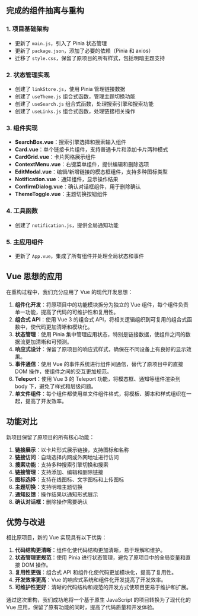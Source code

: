 ## 完成的组件抽离与重构

### 1. 项目基础架构

- 更新了 `main.js`，引入了 Pinia 状态管理
- 更新了 `package.json`，添加了必要的依赖（Pinia 和 axios）
- 迁移了 `style.css`，保留了原项目的所有样式，包括明暗主题支持

### 2. 状态管理实现

- 创建了 `linkStore.js`，使用 Pinia 管理链接数据
- 创建了 `useTheme.js` 组合式函数，管理主题切换功能
- 创建了 `useSearch.js` 组合式函数，处理搜索引擎和搜索功能
- 创建了 `useLinks.js` 组合式函数，处理链接相关操作

### 3. 组件实现

- **SearchBox.vue**：搜索引擎选择和搜索输入组件
- **Card.vue**：单个链接卡片组件，支持普通卡片和添加卡片两种模式
- **CardGrid.vue**：卡片网格展示组件
- **ContextMenu.vue**：右键菜单组件，提供编辑和删除选项
- **EditModal.vue**：编辑/新增链接的模态框组件，支持多种图标类型
- **Notification.vue**：通知组件，显示操作结果
- **ConfirmDialog.vue**：确认对话框组件，用于删除确认
- **ThemeToggle.vue**：主题切换按钮组件

### 4. 工具函数

- 创建了 `notification.js`，提供全局通知功能

### 5. 主应用组件

- 更新了 `App.vue`，集成了所有组件并处理全局状态和事件

## Vue 思想的应用

在重构过程中，我们充分应用了 Vue 的现代开发思想：

1. **组件化开发**：将原项目中的功能模块拆分为独立的 Vue 组件，每个组件负责单一功能，提高了代码的可维护性和复用性。
2. **组合式 API**：使用 Vue 3 的组合式 API，将相关逻辑组织到可复用的组合式函数中，使代码更加清晰和模块化。
3. **状态管理**：使用 Pinia 集中管理应用状态，特别是链接数据，使组件之间的数据流更加清晰和可预测。
4. **响应式设计**：保留了原项目的响应式样式，确保在不同设备上有良好的显示效果。
5. **事件通信**：使用 Vue 的事件系统进行组件间通信，替代了原项目中的直接 DOM 操作，使组件之间的交互更加规范。
6. **Teleport**：使用 Vue 3 的 Teleport 功能，将模态框、通知等组件渲染到 body 下，避免了样式和层级问题。
7. **单文件组件**：每个组件都使用单文件组件格式，将模板、脚本和样式组织在一起，提高了开发效率。

## 功能对比

新项目保留了原项目的所有核心功能：

1. **链接展示**：以卡片形式展示链接，支持图标和名称
2. **链接访问**：自动选择内网或外网地址进行访问
3. **搜索功能**：支持多种搜索引擎切换和搜索
4. **链接管理**：支持添加、编辑和删除链接
5. **图标选择**：支持在线图标、文字图标和上传图标
6. **主题切换**：支持明暗主题切换
7. **通知反馈**：操作结果以通知形式展示
8. **确认对话框**：删除操作需要确认

## 优势与改进

相比原项目，新的 Vue 实现具有以下优势：

1. **代码结构更清晰**：组件化使代码结构更加清晰，易于理解和维护。
2. **状态管理更规范**：使用 Pinia 进行状态管理，避免了原项目中的全局变量和直接 DOM 操作。
3. **复用性更强**：组合式 API 和组件化使代码更加模块化，提高了复用性。
4. **开发效率更高**：Vue 的响应式系统和组件化开发提高了开发效率。
5. **可维护性更好**：清晰的代码结构和规范的开发方式使项目更易于维护和扩展。

通过这次重构，我们成功地将一个基于原生 JavaScript 的项目转换为了现代化的 Vue 应用，保留了原有功能的同时，提高了代码质量和开发体验。